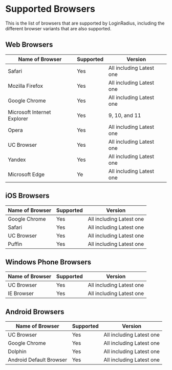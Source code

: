 # Supported Browsers

This is the list of browsers that are supported by LoginRadius, including the different browser variants that are also supported.

## **Web Browsers**

| Name of Browser              | Supported | Version                     |
|------------------------------|-----------|-----------------------------|
| Safari                       | Yes       | All including Latest one     |
| Mozilla Firefox              | Yes       | All including Latest one     |
| Google Chrome                | Yes       | All including Latest one     |
| Microsoft Internet Explorer   | Yes       | 9, 10, and 11               |
| Opera                        | Yes       | All including Latest one     |
| UC Browser                   | Yes       | All including Latest one     |
| Yandex                       | Yes       | All including Latest one     |
| Microsoft Edge               | Ye | All including Latest one

 

## **iOS Browsers**

| Name of Browser      | Supported | Version                     |
|----------------------|-----------|-----------------------------|
| Google Chrome        | Yes       | All including Latest one     |
| Safari               | Yes       | All including Latest one     |
| UC Browser           | Yes       | All including Latest one     |
| Puffin               | Yes       | All including Latest one     |

 

## **Windows Phone Browsers**

| Name of Browser | Supported | Version                     |
|------------------|-----------|-----------------------------|
| UC Browser       | Yes       | All including Latest one     |
| IE Browser       | Yes       | All including Latest one     |

## **Android Browsers**

| Name of Browser               | Supported | Version                     |
|-------------------------------|-----------|-----------------------------|
| UC Browser                    | Yes       | All including Latest one     |
| Google Chrome                 | Yes       | All including Latest one     |
| Dolphin                       | Yes       | All including Latest one     |
| Android Default Browser       | Yes       | All including Latest one     |

